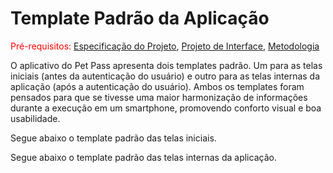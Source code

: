 # Template Padrão da Aplicação

<span style="color:red">Pré-requisitos: <a href="2-Especificação do Projeto.md"> Especificação do Projeto</a></span>, <a href="3-Projeto de Interface.md"> Projeto de Interface</a>, <a href="4-Metodologia.md"> Metodologia</a>

O aplicativo do Pet Pass apresenta dois templates padrão. Um para as telas iniciais (antes da autenticação do usuário) e outro para as telas internas da aplicação (após a autenticação do usuário). Ambos os templates foram pensados para que se tivesse uma maior harmonização de informações durante a execução em um smartphone, promovendo conforto visual e boa usabilidade.

Segue abaixo o template padrão das telas iniciais.


Segue abaixo o template padrão das telas internas da aplicação.


